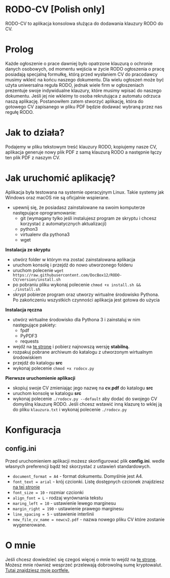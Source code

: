 # RODO-CV [Polish only]

RODO-CV to aplikacja konsolowa służąca do dodawania klauzury RODO do CV.

# Prolog

Każde ogłoszenie o prace dawniej było opatrzone klauzurą o ochronie danych osobowych, od momentu wejścia w życie RODO ogłoszenia o pracę posiadają specjalną formułkę, którą przed wysłaniem CV do pracodawcy musimy wkleić na końcu naszego dokumentu. Dla wielu ogłoszeń może być użyta uniwersalna reguła RODO, jednak wiele firm w ogłoszeniach prezentuje swoje indywidualne klauzury, które musimy wpisać do naszego dokumentu. Jeśli jej nie wkleimy to osoba rekrutująca z automatu odrzuca naszą aplikację. Postanowiłem zatem stworzyć aplikację, która do gotowego CV zapisanego w pliku PDF będzie dodawać wybraną przez nas regułę RODO.

# Jak to działa?

Podajemy w pliku tekstowym treść klauzury RODO, kopiujemy nasze CV, aplikacja generuje nowy plik PDF z samą klauzurą RODO a następnie łączy ten plik PDF z naszym CV.

# Jak uruchomić aplikację?

Aplikacja była testowana na systemie operacyjnym Linux. Takie systemy jak Windows oraz macOS nie są oficjalnie wspierane.

- upewnij się, że posiadasz zainstalowane na swoim komputerze następujące oprogramowanie:
  - git (wymagany tylko jeśli instalujesz program ze skryptu i chcesz korzystać z automatycznych aktualizacji)
  - python3
  - virtualenv dla pythona3
  - wget

**Instalacja ze skryptu**

- utwórz folder w którym ma zostać zainstalowana aplikacja
- uruchom konsolę i przejdź do nowo utworzonego folderu
- uruchom polecenie `wget https://raw.githubusercontent.com/DocBox12/RODO-CV/version/install.sh`
- po pobraniu pliku wykonaj polecenie `chmod +x install.sh && ./install.sh`
- skrypt pobierze program oraz utworzy wirtualne środowisko Pythona. Po zakończeniu wszystkich czynności aplikacja jest gotowa do użycia

**Instalacja ręczna**

- utwórz wirtualne środowisko dla Pythona 3 i zainstaluj w nim następujące pakiety:
    - fpdf
    - PyPDF3
    - requests
- wejdź na [tę stronę](https://github.com/DocBox12/RODO-CV/releases) i pobierz najnowszą wersję **stabilną.**
- rozpakuj pobrane archiwum do katalogu z utworzonym wirtualnym środowiskiem
- przejdź do katalogu **src**
-  wykonaj polecenie `chmod +x rodocv.py`

**Pierwsze uruchomienie aplikacji**

- skopiuj swoje CV zmieniając jego nazwę na **cv.pdf** do katalogu **src**
- uruchom konsolę w katalogu **src**
- wykonaj polecenie `./rodocv.py --default` aby dodać do swojego CV domyślną klauzurę RODO. Jeśli chcesz wstawić inną klazurę to wklej ją do pliku `klauzura.txt` i wykonaj polecenie `./rodocv.py`

# Konfiguracja

## config.ini

Przed uruchomieniem aplikacji możesz skonfigurować plik **config.ini**. wedle własnych preferencji bądź też skorzystać z ustawień standardowych.

- `document_format = A4` - format dokumentu. Domyślnie jest A4.
- `font_text = arial` - krój czcionki. Listę dostępnych czcionek znajdziesz [na tej stronie](https://github.com/DocBox12/RODO-CV/wiki/Czcionki)
- `font_size = 10` - rozmiar czcionki
- `align_font = L` - rodzaj wyrównania tekstu
- `maring_left = 10` - ustawienie lewego marginesu
- `margin_right = 190` - ustawienie prawego marginesu
- `line_spacing = 5` - ustawienie interlinii
- `new_file_cv_name = newcv2.pdf` - nazwa nowego pliku CV które zostanie wygenerowane.

# O mnie

Jeśli chcesz dowiedzieć się czegoś więcej o mnie to wejdź na [tę stronę](https://docbox12.github.io/). Możesz mnie również wesprzeć przelewają dobrowolną sumę kryptowalut. [Tutaj znajdziesz moje portfele.](https://docbox12.github.io/cryptocurrency.html)